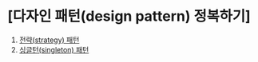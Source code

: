 # [다자인 패턴(design pattern) 정복하기]  

1. [전략(strategy) 패턴](https://valiant-albatross-759.notion.site/27f0bad1b72680a39570e561ee7b51e2?source=copy_link)  
2. [싱글턴(singleton) 패턴](https://valiant-albatross-759.notion.site/27f0bad1b72680219a34c951503f26ae?source=copy_link)